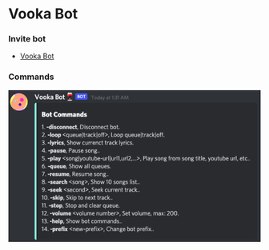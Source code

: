# Vooka Bot

### Invite bot
- [Vooka Bot](https://lnk.ngoder.com/vooka-bot)

### Commands
![commands.png](https://github.com/mr687/vooka/blob/dev/images/commands.png)
